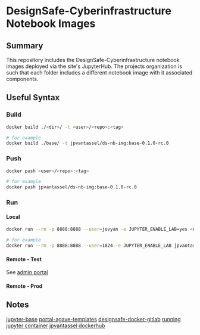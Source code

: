 # DesignSafe-Cyberinfrastructure Notebook Images

## Summary

This repository includes the DesignSafe-Cyberinfrastructure notebook images deployed via the site's JupyterHub.
The projects organization is such that each folder includes a different notebook image with it associated components.

## Useful Syntax

### Build

```bash
docker build ./<dir>/ -t <user>/<repo>:<tag>

# for example
docker build ./base/ -t jpvantassel/ds-nb-img:base-0.1.0-rc.0
```

### Push

```bash
docker push <user>/<repo>:<tag>

# for example
docker push jpvantassel/ds-nb-img:base-0.1.0-rc.0
```

### Run

#### Local

```bash
docker run --rm -p 8888:8888 --user=jovyan -e JUPYTER_ENABLE_LAB=yes <user>/<repo>:<tag>

# for example
docker run --rm -p 8888:8888 --user=1824 -e JUPYTER_ENABLE_LAB jpvantassel/ds-nb-img:base-0.1.0-rc.0 
``` 

#### Remote - Test

See [admin portal](https://designsafe-dev-admin.io.jupyter.tacc.cloud/)

#### Remote - Prod

## Notes

[jupyter-base](https://github.com/jupyter/docker-stacks/blob/master/base-notebook/Dockerfile)
[portal-agave-templates](https://bitbucket.org/taccaci/portal-agave-templates/src/master/)
[designsafe-docker-gitlab](https://gitlab.tacc.utexas.edu/cic/jupyter/-/blob/master/notebooks/tenants/designsafe/Dockerfile)
[running jupyter container](https://jupyter-docker-stacks.readthedocs.io/en/latest/using/running.html#using-jupyterhub)
[jpvantassel dockerhub](https://hub.docker.com/repository/docker/jpvantassel/)